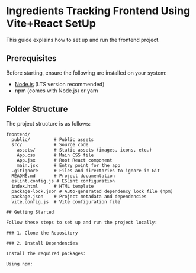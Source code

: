 # Ingredients Tracking Frontend Using Vite+React SetUp

This guide explains how to set up and run the frontend project.

## Prerequisites

Before starting, ensure the following are installed on your system:

- [Node.js](https://nodejs.org/) (LTS version recommended)
- npm (comes with Node.js) or yarn

## Folder Structure

The project structure is as follows:

```plaintext
frontend/
  public/         # Public assets
  src/            # Source code
    assets/       # Static assets (images, icons, etc.)
    App.css       # Main CSS file
    App.jsx       # Root React component
    main.jsx      # Entry point for the app
  .gitignore      # Files and directories to ignore in Git
  README.md       # Project documentation
  eslint.config.js # ESLint configuration
  index.html      # HTML template
  package-lock.json # Auto-generated dependency lock file (npm)
  package.json    # Project metadata and dependencies
  vite.config.js  # Vite configuration file

## Getting Started

Follow these steps to set up and run the project locally:

### 1. Clone the Repository

### 2. Install Dependencies

Install the required packages:

Using npm:
